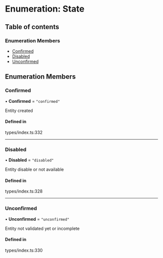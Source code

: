 # Enumeration: State

## Table of contents

### Enumeration Members

- [Confirmed](State.md#confirmed)
- [Disabled](State.md#disabled)
- [Unconfirmed](State.md#unconfirmed)

## Enumeration Members

### Confirmed

• **Confirmed** = ``"confirmed"``

Entity created

#### Defined in

types/index.ts:332

___

### Disabled

• **Disabled** = ``"disabled"``

Entity disable or not available

#### Defined in

types/index.ts:328

___

### Unconfirmed

• **Unconfirmed** = ``"unconfirmed"``

Entity not validated yet or incomplete

#### Defined in

types/index.ts:330
